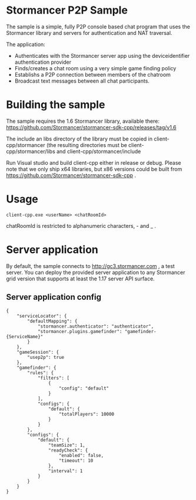 Stormancer P2P Sample
=====================

The sample is a simple, fully P2P console based chat program that uses the Stormancer library and servers for authentication and NAT traversal.

The application:

- Authenticates with the Stormancer server app using the deviceidentifier authentication provider
- Finds/creates a chat room using a very simple game finding policy
- Establishs a P2P connection between members of the chatroom
- Broadcast text messages between all chat participants.

Building the sample
===================
The sample requires the 1.6 Stormancer library, available there:
https://github.com/Stormancer/stormancer-sdk-cpp/releases/tag/v1.6

The include an libs directory of the library must be copied in client-cpp/stormancer (the resulting directories must be client-cpp/stormancer/libs and client-cpp/stormancer/include

Run Visual studio and build client-cpp either in release or debug. Please note that we only ship x64 libraries, but x86 versions could be built from https://github.com/Stormancer/stormancer-sdk-cpp .

Usage
=====

    client-cpp.exe <userName> <chatRoomId>

chatRoomId is restricted to alphanumeric characters, - and _ .

Server application
===================
By default, the sample connects to http://gc3.stormancer.com , a test server. You can deploy the provided server application to any Stormancer grid version that supports at least the 1.17 server API surface.

Server application config
--------------------------

    {
		"serviceLocator": {
			"defaultMapping": {
				"stormancer.authenticator": "authenticator",
				"stormancer.plugins.gamefinder": "gamefinder-{ServiceName}"
			}
		},
		"gameSession": {
			"usep2p": true
		},
		"gamefinder": {
			"rules": {
				"filters": [
					{
						"config": "default"
					}
				],
				"configs": {
					"default": {
						"totalPlayers": 10000
					}
				}
			},
			"configs": {
				"default": {
					"teamSize": 1,
					"readyCheck": {
						"enabled": false,
						"timeout": 10
					},
					"interval": 1
				}
			}
		}
	}